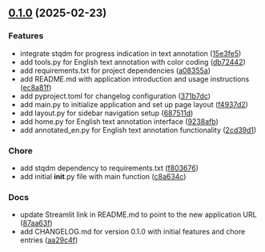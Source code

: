 <!-- insertion marker -->
<a name="0.1.0"></a>

## [0.1.0](https://github.com///compare/18a9b8542f17abcabc0fc9e74eed511812e4abe9...0.1.0) (2025-02-23)

### Features

- integrate stqdm for progress indication in text annotation ([15e3fe5](https://github.com///commit/15e3fe5e9d8c4f0ad8484a1ab34877761cc37356))
- add tools.py for English text annotation with color coding ([db72442](https://github.com///commit/db72442adef41ddcaeb4ac0bfaaf55d42f54dba1))
- add requirements.txt for project dependencies ([a08355a](https://github.com///commit/a08355af3b748ce516f04868720ef90cecaf2a68))
- add README.md with application introduction and usage instructions ([ec8a81f](https://github.com///commit/ec8a81f6ed5bd386e64062dece49030671ad4a17))
- add pyproject.toml for changelog configuration ([371b7dc](https://github.com///commit/371b7dc23ad47b7c15051c01e78e5c07d184e361))
- add main.py to initialize application and set up page layout ([f4937d2](https://github.com///commit/f4937d28cf0329d96787756c197d2798f6853e96))
- add layout.py for sidebar navigation setup ([687511d](https://github.com///commit/687511d397809bce127267134768e721809d84ee))
- add home.py for English text annotation interface ([9238afb](https://github.com///commit/9238afb975ff1019c3fdf5e53bd39d74b322bfe1))
- add annotated_en.py for English text annotation functionality ([2cd39d1](https://github.com///commit/2cd39d1fda2f65163b7311abaf35681460cd2c3e))

### Chore

- add stqdm dependency to requirements.txt ([f803676](https://github.com///commit/f803676fe80c36c35dec8fbd1d15585ebfe51c6f))
- add initial __init__.py file with main function ([c8a634c](https://github.com///commit/c8a634c20b0b802b0c434a11cb80bffff10284ad))

### Docs

- update Streamlit link in README.md to point to the new application URL ([87aa63f](https://github.com///commit/87aa63f8f5ed46f0d91ce61baccbb69d8d9c394e))
- add CHANGELOG.md for version 0.1.0 with initial features and chore entries ([aa29c4f](https://github.com///commit/aa29c4fd6745ce98d650335a675ce7b8169e531c))

